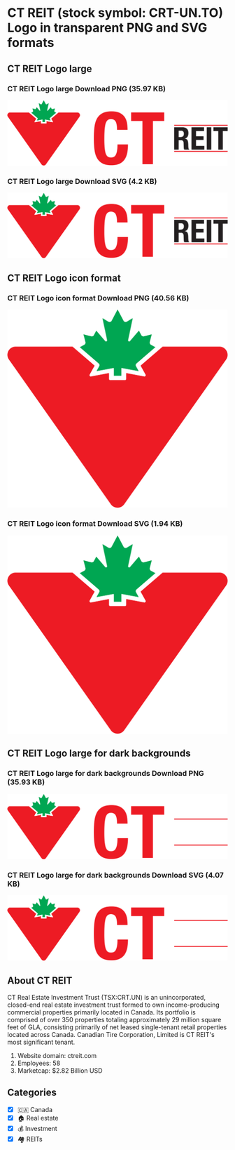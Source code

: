 # CT REIT (stock symbol: CRT-UN.TO) Logo in transparent PNG and SVG formats

## CT REIT Logo large

### CT REIT Logo large Download PNG (35.97 KB)

![CT REIT Logo large Download PNG (35.97 KB)](/img/orig/CRT-UN.TO_BIG-57b55485.png)

### CT REIT Logo large Download SVG (4.2 KB)

![CT REIT Logo large Download SVG (4.2 KB)](/img/orig/CRT-UN.TO_BIG-e6044b87.svg)

## CT REIT Logo icon format

### CT REIT Logo icon format Download PNG (40.56 KB)

![CT REIT Logo icon format Download PNG (40.56 KB)](/img/orig/CRT-UN.TO-c18f2781.png)

### CT REIT Logo icon format Download SVG (1.94 KB)

![CT REIT Logo icon format Download SVG (1.94 KB)](/img/orig/CRT-UN.TO-e4067d57.svg)

## CT REIT Logo large for dark backgrounds

### CT REIT Logo large for dark backgrounds Download PNG (35.93 KB)

![CT REIT Logo large for dark backgrounds Download PNG (35.93 KB)](/img/orig/CRT-UN.TO_BIG.D-e6ed14ed.png)

### CT REIT Logo large for dark backgrounds Download SVG (4.07 KB)

![CT REIT Logo large for dark backgrounds Download SVG (4.07 KB)](/img/orig/CRT-UN.TO_BIG.D-d9f45c1e.svg)

## About CT REIT

CT Real Estate Investment Trust (TSX:CRT.UN) is an unincorporated, closed-end real estate investment trust formed to own income-producing commercial properties primarily located in Canada. Its portfolio is comprised of over 350 properties totaling approximately 29 million square feet of GLA, consisting primarily of net leased single-tenant retail properties located across Canada. Canadian Tire Corporation, Limited is CT REIT's most significant tenant.

1. Website domain: ctreit.com
2. Employees: 58
3. Marketcap: $2.82 Billion USD


## Categories
- [x] 🇨🇦 Canada
- [x] 🏠 Real estate
- [x] 💰 Investment
- [x] 🏘️ REITs
